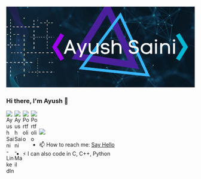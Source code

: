 ﻿[![Header](https://raw.githubusercontent.com/AyushSaini00/AyushSaini00/master/images/github-header.png)](https://ayushsaini00.github.io/myportfolio/index.html)

### Hi there, I'm Ayush 👋
<a href="https://www.linkedin.com/in/ayushsaini/">
  <img align="left" alt="Ayush Saini - LinkedIn" width="22px" src="https://cdn.jsdelivr.net/npm/simple-icons@v3/icons/linkedin.svg"/>
</a>
<a href="mailto:ayushsainiiitb00@gmail.com">
  <img align="left" alt="Ayush Saini - Mail" width="22px" src="https://img.icons8.com/ios-glyphs/30/000000/new-post.png"/>
</a>
<a href="https://ayushsaini.netlify.app/">
  <img align="left" alt="Portfolio" width="22px" src="https://cdn.jsdelivr.net/npm/simple-icons@v3/icons/github.svg"/>
</a>
<a href="https://codepen.io/saini-ayush">
  <img align="left" alt="Portfolio" width="22px" src="https://cdn.jsdelivr.net/npm/simple-icons@v3/icons/codepen.svg"/>
</a>
<br />
<br />

![](https://komarev.com/ghpvc/?username=AyushSaini00&color=blueviolet)



- 📫 How to reach me: [Say Hello](mailto:ayushsainiiitb00@gmail.com)
- ⚡ I can also code in C, C++, Python
  

<!--
**AyushSaini00/AyushSaini00** is a ✨ _special_ ✨ repository because its `README.md` (this file) appears on your GitHub profile.
![Ayush's github stats](https://github-readme-stats.vercel.app/api?username=AyushSaini00&show_icons=true&theme=cobalt)  
[![Top Langs](https://github-readme-stats.vercel.app/api/top-langs/?username=AyushSaini00&langs_count=10)](https://github.com/AyushSaini00/github-readme-stats)
Here are some ideas to get you started:
[![ko-fi](https://www.ko-fi.com/img/githubbutton_sm.svg)](https://ko-fi.com/U7U02EQ8O)
- 🔭 I’m currently working on ...
- 🌱 I’m currently learning ...
- 👯 I’m looking to collaborate on ...
- 🤔 I’m looking for help with ...
- 💬 Ask me about ...
- 📫 How to reach me: ...
- 😄 Pronouns: ...
- ⚡ Fun fact: ...
-->
